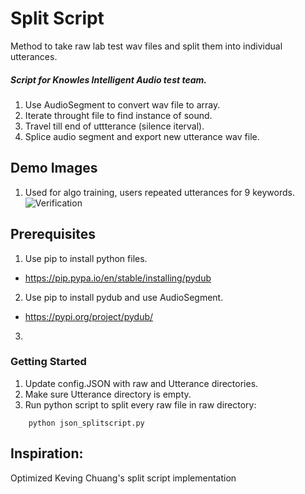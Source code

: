 # Split Script

Method to take raw lab test wav files and split them into individual utterances.
##### Script for Knowles Intelligent Audio test team.

1. Use AudioSegment to convert wav file to array.
2. Iterate throught file to find instance of sound.
3. Travel till end of uttterance (silence iterval).
4. Splice audio segment and export new utterance wav file.

## Demo Images
1. Used for algo training, users repeated utterances for 9 keywords.
![Verification](https://github.com/athom031/SplitScript/blob/master/demo_img/PlotVerification.jpg)

## Prerequisites

1. Use pip to install python files.
* https://pip.pypa.io/en/stable/installing/pydub 
2. Use pip to install pydub and use AudioSegment.
* https://pypi.org/project/pydub/
3.
### Getting Started

1. Update config.JSON with raw and Utterance directories.
2. Make sure Utterance directory is empty.
3. Run python script to split every raw file in raw directory:
```
    python json_splitscript.py
```

## Inspiration: 
Optimized Keving Chuang's split script implementation
